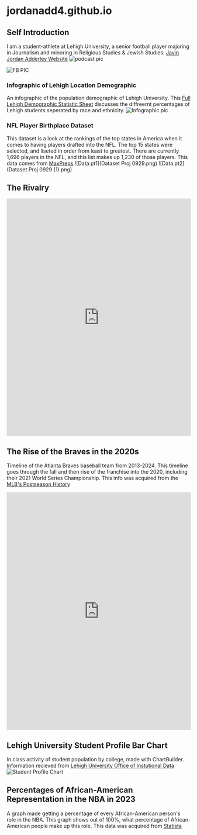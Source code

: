 # jordanadd4.github.io
## Self Introduction
I am a student-athlete at Lehigh University, a senior football player majoring in Journalism and minoring in Religious Studies & Jewish Studies.
[Javin Jordan Adderley Website](https://sites.google.com/lehigh.edu/javinjadderley/home)
![podcast pic](DSC07761.JPEG)

![FB PIC](https://github.com/jordanadd4/jordanadd4.github.io/blob/main/IMG_4706%202.JPG?raw=true)
### Infographic of Lehigh Location Demographic 
An infographic of the population demographic of Lehigh University. This [Full Lehigh Demographic Statistic Sheet](https://data.lehigh.edu/university-profile#:~:text=Lehigh%20University%20Profile%3A-,Fall%202024,-Fall%202023) discusses the diffreernt percentages of Lehigh students seperated by race and ethnicity. 
![Infographic pic](https://github.com/jordanadd4/jordanadd4.github.io/blob/main/Lehigh%20University%20Admission%20Demographics%20(1).jpg) 

### NFL Player Birthplace Dataset
This dataset is a look at the rankings of the top states in America when it comes to having players drafted into the NFL. The top 15 states were selected, and liseted in order from least to greatest. There are currently 1,696 players in the NFL, and this list makes up 1,230 of those players. This data comes from [MaxPreps](https://www.maxpreps.com/news/MII7xF0_6ESRnaewgE616g/2024-nfl-week-1-rosters-texas-high-schools-lead-state-by-state-breakdown-with-184-former-players-in-the-league.htm)
![Data pt1](Dataset Proj 0929.png)
![Data pt2](Dataset Proj 0929 (1).png)
## The Rivalry

<iframe src='https://cdn.knightlab.com/libs/timeline3/latest/embed/index.html?source=1k4x8TnJKyVDHwbwJiDUInDD_o4rDDMgs6GqSIJ3ptL8&font=Default&lang=en&initial_zoom=2&height=650' width='100%' height='650' webkitallowfullscreen mozallowfullscreen allowfullscreen frameborder='0'></iframe>

## The Rise of the Braves in the 2020s
Timeline of the Atlanta Braves baseball team from 2013-2024. This timeline goes through the fall and then rise of the franchise into the 2020, including their 2021 World Series Championship. This info was acquired from the [MLB's Postseason History](https://www.mlb.com/braves/history/postseason-results)

<iframe src='https://cdn.knightlab.com/libs/timeline3/latest/embed/index.html?source=1QjP3RRqdV4oxMCerLUEGPEL07RlVxG-GzKb1_CF1MUk&font=Default&lang=en&initial_zoom=2&height=650' width='100%' height='650' webkitallowfullscreen mozallowfullscreen allowfullscreen frameborder='0'></iframe>

## Lehigh University Student Profile Bar Chart
In class activity of student population by college, made with ChartBuilder. Information recieved from [Lehigh University Office of Instutional Data](https://data.lehigh.edu/sites/data.lehigh.edu/files/LUprofile_2024.pdf)
![Student Profile Chart](https://github.com/jordanadd4/jordanadd4.github.io/blob/main/2024_Lehigh_Students_Profile__Percentage_chartbuilder.png)

## Percentages of African-American Representation in the NBA in 2023
A graph made getting a percentage of every African-American person's role in the NBA. This graph shows out of 100%, what percentage of African-American people make up this role. This data was acquired from [Statista](https://www.statista.com/statistics/1154720/nba-ethnic-diversity/)

